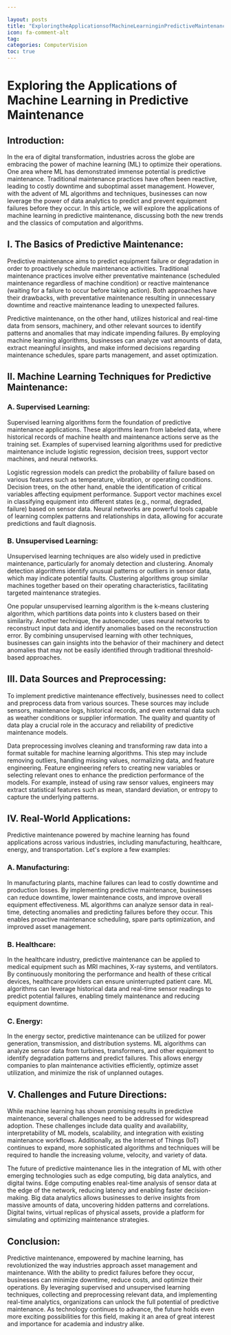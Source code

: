 ```yaml
---

layout: posts
title: "ExploringtheApplicationsofMachineLearninginPredictiveMaintenance"
icon: fa-comment-alt
tag:      
categories: ComputerVision
toc: true
---
```




# Exploring the Applications of Machine Learning in Predictive Maintenance

## Introduction:

In the era of digital transformation, industries across the globe are embracing the power of machine learning (ML) to optimize their operations. One area where ML has demonstrated immense potential is predictive maintenance. Traditional maintenance practices have often been reactive, leading to costly downtime and suboptimal asset management. However, with the advent of ML algorithms and techniques, businesses can now leverage the power of data analytics to predict and prevent equipment failures before they occur. In this article, we will explore the applications of machine learning in predictive maintenance, discussing both the new trends and the classics of computation and algorithms.

## I. The Basics of Predictive Maintenance:

Predictive maintenance aims to predict equipment failure or degradation in order to proactively schedule maintenance activities. Traditional maintenance practices involve either preventative maintenance (scheduled maintenance regardless of machine condition) or reactive maintenance (waiting for a failure to occur before taking action). Both approaches have their drawbacks, with preventative maintenance resulting in unnecessary downtime and reactive maintenance leading to unexpected failures.

Predictive maintenance, on the other hand, utilizes historical and real-time data from sensors, machinery, and other relevant sources to identify patterns and anomalies that may indicate impending failures. By employing machine learning algorithms, businesses can analyze vast amounts of data, extract meaningful insights, and make informed decisions regarding maintenance schedules, spare parts management, and asset optimization.

## II. Machine Learning Techniques for Predictive Maintenance:

### A. Supervised Learning:

Supervised learning algorithms form the foundation of predictive maintenance applications. These algorithms learn from labeled data, where historical records of machine health and maintenance actions serve as the training set. Examples of supervised learning algorithms used for predictive maintenance include logistic regression, decision trees, support vector machines, and neural networks.

Logistic regression models can predict the probability of failure based on various features such as temperature, vibration, or operating conditions. Decision trees, on the other hand, enable the identification of critical variables affecting equipment performance. Support vector machines excel in classifying equipment into different states (e.g., normal, degraded, failure) based on sensor data. Neural networks are powerful tools capable of learning complex patterns and relationships in data, allowing for accurate predictions and fault diagnosis.

### B. Unsupervised Learning:

Unsupervised learning techniques are also widely used in predictive maintenance, particularly for anomaly detection and clustering. Anomaly detection algorithms identify unusual patterns or outliers in sensor data, which may indicate potential faults. Clustering algorithms group similar machines together based on their operating characteristics, facilitating targeted maintenance strategies.

One popular unsupervised learning algorithm is the k-means clustering algorithm, which partitions data points into k clusters based on their similarity. Another technique, the autoencoder, uses neural networks to reconstruct input data and identify anomalies based on the reconstruction error. By combining unsupervised learning with other techniques, businesses can gain insights into the behavior of their machinery and detect anomalies that may not be easily identified through traditional threshold-based approaches.

## III. Data Sources and Preprocessing:

To implement predictive maintenance effectively, businesses need to collect and preprocess data from various sources. These sources may include sensors, maintenance logs, historical records, and even external data such as weather conditions or supplier information. The quality and quantity of data play a crucial role in the accuracy and reliability of predictive maintenance models.

Data preprocessing involves cleaning and transforming raw data into a format suitable for machine learning algorithms. This step may include removing outliers, handling missing values, normalizing data, and feature engineering. Feature engineering refers to creating new variables or selecting relevant ones to enhance the prediction performance of the models. For example, instead of using raw sensor values, engineers may extract statistical features such as mean, standard deviation, or entropy to capture the underlying patterns.

## IV. Real-World Applications:

Predictive maintenance powered by machine learning has found applications across various industries, including manufacturing, healthcare, energy, and transportation. Let's explore a few examples:

### A. Manufacturing:

In manufacturing plants, machine failures can lead to costly downtime and production losses. By implementing predictive maintenance, businesses can reduce downtime, lower maintenance costs, and improve overall equipment effectiveness. ML algorithms can analyze sensor data in real-time, detecting anomalies and predicting failures before they occur. This enables proactive maintenance scheduling, spare parts optimization, and improved asset management.

### B. Healthcare:

In the healthcare industry, predictive maintenance can be applied to medical equipment such as MRI machines, X-ray systems, and ventilators. By continuously monitoring the performance and health of these critical devices, healthcare providers can ensure uninterrupted patient care. ML algorithms can leverage historical data and real-time sensor readings to predict potential failures, enabling timely maintenance and reducing equipment downtime.

### C. Energy:

In the energy sector, predictive maintenance can be utilized for power generation, transmission, and distribution systems. ML algorithms can analyze sensor data from turbines, transformers, and other equipment to identify degradation patterns and predict failures. This allows energy companies to plan maintenance activities efficiently, optimize asset utilization, and minimize the risk of unplanned outages.

## V. Challenges and Future Directions:

While machine learning has shown promising results in predictive maintenance, several challenges need to be addressed for widespread adoption. These challenges include data quality and availability, interpretability of ML models, scalability, and integration with existing maintenance workflows. Additionally, as the Internet of Things (IoT) continues to expand, more sophisticated algorithms and techniques will be required to handle the increasing volume, velocity, and variety of data.

The future of predictive maintenance lies in the integration of ML with other emerging technologies such as edge computing, big data analytics, and digital twins. Edge computing enables real-time analysis of sensor data at the edge of the network, reducing latency and enabling faster decision-making. Big data analytics allows businesses to derive insights from massive amounts of data, uncovering hidden patterns and correlations. Digital twins, virtual replicas of physical assets, provide a platform for simulating and optimizing maintenance strategies.

## Conclusion:

Predictive maintenance, empowered by machine learning, has revolutionized the way industries approach asset management and maintenance. With the ability to predict failures before they occur, businesses can minimize downtime, reduce costs, and optimize their operations. By leveraging supervised and unsupervised learning techniques, collecting and preprocessing relevant data, and implementing real-time analytics, organizations can unlock the full potential of predictive maintenance. As technology continues to advance, the future holds even more exciting possibilities for this field, making it an area of great interest and importance for academia and industry alike.